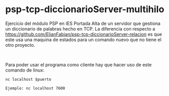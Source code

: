 # psp-tcp-diccionarioServer-multihilo

Ejercicio  del módulo PSP en IES Portada Alta de un servidor que gestiona un diccionario de palabras hecho en TCP. La diferencia con respecto a https://github.com/ElianFabian/psp-tcp-diccionarioServer-relacion es que este usa una maquina de estados para un comando nuevo que no tiene el otro proyecto.

<br>

Para poder usar el programa como cliente hay que hacer uso de este comando de linux:

```
nc localhost $puerto

Ejemplo: nc localhost 7600
```
